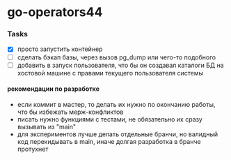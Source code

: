 # go-operators44


### Tasks

- [x] просто запустить контейнер
- [ ] сделать бэкап базы, через вызов pg_dump или чего-то подобного
- [ ] добавить в запуск пользователя, что бы он создавал каталоги БД на хостовой машине с правами текущего пользователя системы

#### рекомендации по разработке

- если коммит в мастер, то делать их нужно по окончанию работы, что бы избежать мерж-конфликтов
- писать нужно функциями с тестами, не обязательно их сразу вызывать из "main"
- для экспериментов лучше делать отдельные бранчи, но валидный код перекидывать в main, иначе долгая разработка в бранче протухнет
